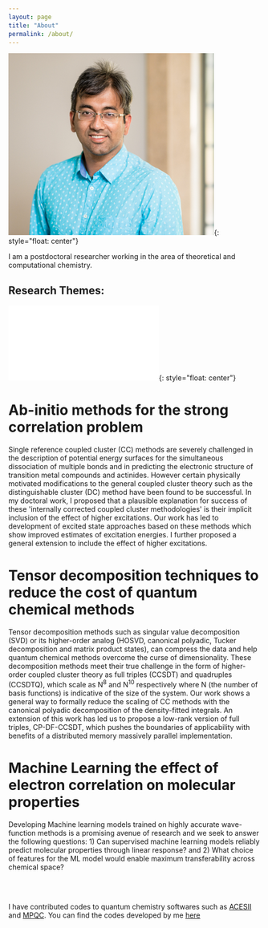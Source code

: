 ```yaml
---
layout: page
title: "About"
permalink: /about/
---
```


![image](/images/ProfilePic.png){: style="float: center"}


I am a postdoctoral researcher working in the area of theoretical and computational chemistry. 

## Research Themes: 

![image](/images/Figure1_PastResearch.pdf){: style="float: center"}

# Ab-initio methods for the strong correlation problem
Single reference coupled cluster (CC) methods are severely challenged in the description of potential energy surfaces for the simultaneous dissociation of multiple bonds and in predicting the electronic structure of transition metal compounds and actinides. However certain physically motivated modifications to the general coupled cluster theory such as the distinguishable cluster (DC) method have been found to be successful. In my doctoral work, I proposed that a plausible explanation for success of these 'internally corrected coupled cluster methodologies' is their implicit inclusion of the effect of higher excitations. Our work has led to development of excited state approaches based on these methods which show improved estimates of excitation energies. I further proposed a general extension to include the effect of higher excitations. 



# Tensor decomposition techniques to reduce the cost of quantum chemical methods

Tensor decomposition methods such as singular value decomposition (SVD) or its higher-order analog (HOSVD, canonical polyadic, Tucker decomposition and matrix product states), can compress the data and help quantum chemical methods overcome the curse of dimensionality. These decomposition methods meet their true challenge in the form of higher-order coupled cluster theory as full triples (CCSDT) and quadruples (CCSDTQ), which scale as N<sup>8</sup> and N<sup>10</sup> respectively where N (the number of basis functions) is indicative of the size of the system. Our work shows a general way to formally reduce the scaling of CC methods with the canonical polyadic decomposition of the density-fitted integrals. An extension of this work has led us to propose a low-rank version of full triples, CP-DF-CCSDT, which pushes the boundaries of applicability with benefits of a distributed memory massively parallel implementation. 

# Machine Learning the effect of electron correlation on molecular properties
Developing Machine learning models trained on highly accurate wave-function methods is a promising avenue of research and we seek to answer the following questions: 1) Can supervised machine learning models reliably predict molecular properties through linear response? and 2) What choice of features for the ML model would enable maximum transferability across chemical space?


<br/>
<br/>


I have contributed codes to quantum chemistry softwares such as [ACESII](http://www.qtp.ufl.edu/Aces/) and [MPQC](https://github.com/ValeevGroup/mpqc). You can find the codes developed by me [here](https://github.com/varunrishi)




